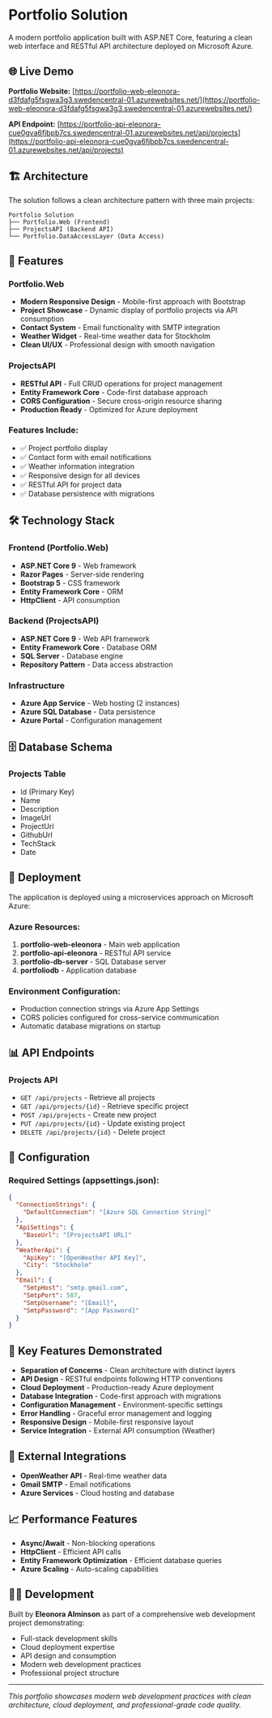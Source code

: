# Portfolio Solution

A modern portfolio application built with ASP.NET Core, featuring a clean web interface and RESTful API architecture deployed on Microsoft Azure.

## 🌐 Live Demo

**Portfolio Website:** [https://portfolio-web-eleonora-d3fdafg5fsgwa3g3.swedencentral-01.azurewebsites.net/](https://portfolio-web-eleonora-d3fdafg5fsgwa3g3.swedencentral-01.azurewebsites.net/)

**API Endpoint:** [https://portfolio-api-eleonora-cue0gva6fjbpb7cs.swedencentral-01.azurewebsites.net/api/projects](https://portfolio-api-eleonora-cue0gva6fjbpb7cs.swedencentral-01.azurewebsites.net/api/projects)

## 🏗️ Architecture

The solution follows a clean architecture pattern with three main projects:

```
Portfolio Solution
├── Portfolio.Web (Frontend)
├── ProjectsAPI (Backend API)
└── Portfolio.DataAccessLayer (Data Access)
```

## 🚀 Features

### Portfolio.Web
- **Modern Responsive Design** - Mobile-first approach with Bootstrap
- **Project Showcase** - Dynamic display of portfolio projects via API consumption
- **Contact System** - Email functionality with SMTP integration
- **Weather Widget** - Real-time weather data for Stockholm
- **Clean UI/UX** - Professional design with smooth navigation

### ProjectsAPI
- **RESTful API** - Full CRUD operations for project management
- **Entity Framework Core** - Code-first database approach
- **CORS Configuration** - Secure cross-origin resource sharing
- **Production Ready** - Optimized for Azure deployment

### Features Include:
- ✅ Project portfolio display
- ✅ Contact form with email notifications
- ✅ Weather information integration
- ✅ Responsive design for all devices
- ✅ RESTful API for project data
- ✅ Database persistence with migrations

## 🛠️ Technology Stack

### Frontend (Portfolio.Web)
- **ASP.NET Core 9** - Web framework
- **Razor Pages** - Server-side rendering
- **Bootstrap 5** - CSS framework
- **Entity Framework Core** - ORM
- **HttpClient** - API consumption

### Backend (ProjectsAPI)
- **ASP.NET Core 9** - Web API framework
- **Entity Framework Core** - Database ORM
- **SQL Server** - Database engine
- **Repository Pattern** - Data access abstraction

### Infrastructure
- **Azure App Service** - Web hosting (2 instances)
- **Azure SQL Database** - Data persistence
- **Azure Portal** - Configuration management

## 🗄️ Database Schema

### Projects Table
- Id (Primary Key)
- Name
- Description
- ImageUrl
- ProjectUrl
- GithubUrl
- TechStack
- Date

## 🚀 Deployment

The application is deployed using a microservices approach on Microsoft Azure:

### Azure Resources:
1. **portfolio-web-eleonora** - Main web application
2. **portfolio-api-eleonora** - RESTful API service
3. **portfolio-db-server** - SQL Database server
4. **portfoliodb** - Application database

### Environment Configuration:
- Production connection strings via Azure App Settings
- CORS policies configured for cross-service communication
- Automatic database migrations on startup

## 📊 API Endpoints

### Projects API
- `GET /api/projects` - Retrieve all projects
- `GET /api/projects/{id}` - Retrieve specific project
- `POST /api/projects` - Create new project
- `PUT /api/projects/{id}` - Update existing project
- `DELETE /api/projects/{id}` - Delete project

## 🔧 Configuration

### Required Settings (appsettings.json):
```json
{
  "ConnectionStrings": {
    "DefaultConnection": "[Azure SQL Connection String]"
  },
  "ApiSettings": {
    "BaseUrl": "[ProjectsAPI URL]"
  },
  "WeatherApi": {
    "ApiKey": "[OpenWeather API Key]",
    "City": "Stockholm"
  },
  "Email": {
    "SmtpHost": "smtp.gmail.com",
    "SmtpPort": 587,
    "SmtpUsername": "[Email]",
    "SmtpPassword": "[App Password]"
  }
}
```

## 🌟 Key Features Demonstrated

- **Separation of Concerns** - Clean architecture with distinct layers
- **API Design** - RESTful endpoints following HTTP conventions  
- **Cloud Deployment** - Production-ready Azure deployment
- **Database Integration** - Code-first approach with migrations
- **Configuration Management** - Environment-specific settings
- **Error Handling** - Graceful error management and logging
- **Responsive Design** - Mobile-first responsive layout
- **Service Integration** - External API consumption (Weather)

## 🔗 External Integrations

- **OpenWeather API** - Real-time weather data
- **Gmail SMTP** - Email notifications
- **Azure Services** - Cloud hosting and database

## 📈 Performance Features

- **Async/Await** - Non-blocking operations
- **HttpClient** - Efficient API calls
- **Entity Framework Optimization** - Efficient database queries
- **Azure Scaling** - Auto-scaling capabilities

## 👨‍💻 Development

Built by **Eleonora Alminson** as part of a comprehensive web development project demonstrating:
- Full-stack development skills
- Cloud deployment expertise  
- API design and consumption
- Modern web development practices
- Professional project structure

---

*This portfolio showcases modern web development practices with clean architecture, cloud deployment, and professional-grade code quality.*
